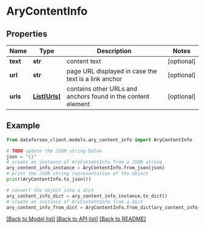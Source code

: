 # AryContentInfo


## Properties

Name | Type | Description | Notes
------------ | ------------- | ------------- | -------------
**text** | **str** | content text | [optional] 
**url** | **str** | page URL displayed in case the text is a link anchor | [optional] 
**urls** | [**List[Urls]**](Urls.md) | contains other URLs and anchors found in the content element | [optional] 

## Example

```python
from dataforseo_client.models.ary_content_info import AryContentInfo

# TODO update the JSON string below
json = "{}"
# create an instance of AryContentInfo from a JSON string
ary_content_info_instance = AryContentInfo.from_json(json)
# print the JSON string representation of the object
print(AryContentInfo.to_json())

# convert the object into a dict
ary_content_info_dict = ary_content_info_instance.to_dict()
# create an instance of AryContentInfo from a dict
ary_content_info_from_dict = AryContentInfo.from_dict(ary_content_info_dict)
```
[[Back to Model list]](../README.md#documentation-for-models) [[Back to API list]](../README.md#documentation-for-api-endpoints) [[Back to README]](../README.md)


